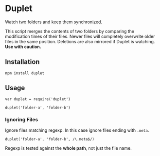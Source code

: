 # Duplet

Watch two folders and keep them synchronized.

This script merges the contents of two folders by comparing the modification times of their files. Newer files will completely overwrite older files in the same position. Deletions are also mirrored if Duplet is watching. **Use with caution.**

## Installation

```npm install duplet```

## Usage

```
var duplet = require('duplet')

duplet('folder-a', 'folder-b')
```

### Ignoring Files

Ignore files matching regexp. In this case ignore files ending with `.meta`.

```
duplet('folder-a', 'folder-b', /\.meta$/)
```

Regexp is tested against the **whole path**, not just the file name.